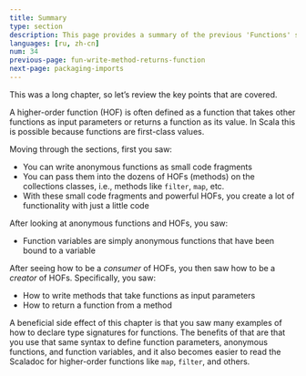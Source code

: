 ```yaml
---
title: Summary
type: section
description: This page provides a summary of the previous 'Functions' sections.
languages: [ru, zh-cn]
num: 34
previous-page: fun-write-method-returns-function
next-page: packaging-imports
---
```


This was a long chapter, so let’s review the key points that are covered.

A higher-order function (HOF) is often defined as a function that takes other functions as input parameters or returns a function as its value.
In Scala this is possible because functions are first-class values.

Moving through the sections, first you saw:

- You can write anonymous functions as small code fragments
- You can pass them into the dozens of HOFs (methods) on the collections classes, i.e., methods like `filter`, `map`, etc.
- With these small code fragments and powerful HOFs, you create a lot of functionality with just a little code

After looking at anonymous functions and HOFs, you saw:

- Function variables are simply anonymous functions that have been bound to a variable

After seeing how to be a *consumer* of HOFs, you then saw how to be a *creator* of HOFs.
Specifically, you saw:

- How to write methods that take functions as input parameters
- How to return a function from a method

A beneficial side effect of this chapter is that you saw many examples of how to declare type signatures for functions.
The benefits of that are that you use that same syntax to define function parameters, anonymous functions, and function variables, and it also becomes easier to read the Scaladoc for higher-order functions like `map`, `filter`, and others.



